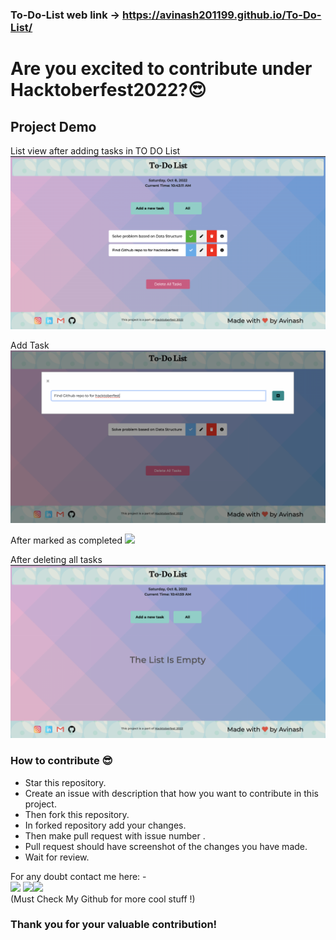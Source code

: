 ### To-Do-List web link -> https://avinash201199.github.io/To-Do-List/

# Are you excited to contribute under Hacktoberfest2022?😍

## Project Demo 
List view after adding tasks in TO DO List
<img src="assets/images/List-of-tasks.png"/>

Add Task
<img src="assets/images/Add-Task.png"/>

After marked as completed
<img src="assets/images/With-completed-tasks.png"/>

After deleting all tasks
<img src="assets/images/Empty-Todolist.png"/>


### How to contribute 😎<br>

* Star this repository.
* Create an issue with description that how you want to contribute in this project.
* Then fork this repository.
* In forked repository add your changes.
* Then make pull request with issue number .
* Pull request should have screenshot of the changes you have made.
* Wait for review.


For any doubt contact me here: - <br>
[<img src="https://img.icons8.com/color/50/000000/instagram-new--v2.png"/>](https://www.instagram.com/lets__code/) [<img src="https://img.icons8.com/color/48/000000/github--v3.png"/>](https://github.com/avinash201199)[<img src="https://img.icons8.com/color/48/000000/linkedin.png"/>](https://www.linkedin.com/in/avinash-singh-071b79175/)
<br>(Must Check My Github for more cool stuff !)<br>
### Thank you for your valuable contribution!
